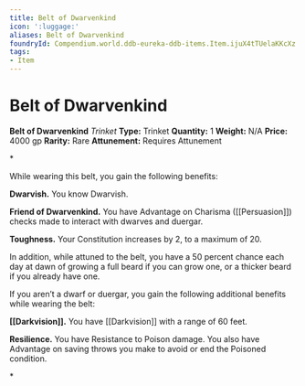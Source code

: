 ```yaml
---
title: Belt of Dwarvenkind
icon: ':luggage:'
aliases: Belt of Dwarvenkind
foundryId: Compendium.world.ddb-eureka-ddb-items.Item.ijuX4tTUelaKKcXz
tags:
- Item
---
```


# Belt of Dwarvenkind

**Belt of Dwarvenkind**
_Trinket_
**Type:** Trinket
**Quantity:** 1
**Weight:** N/A
**Price:** 4000 gp
**Rarity:** Rare
**Attunement:** Requires Attunement

*<p>While wearing this belt, you gain the following benefits:

**Dwarvish.** You know Dwarvish.

**Friend of Dwarvenkind.** You have Advantage on Charisma ([[Persuasion]]) checks made to interact with dwarves and duergar.

**Toughness.** Your Constitution increases by 2, to a maximum of 20.

In addition, while attuned to the belt, you have a 50 percent chance each day at dawn of growing a full beard if you can grow one, or a thicker beard if you already have one.

If you aren’t a dwarf or duergar, you gain the following additional benefits while wearing the belt:

**[[Darkvision]].** You have [[Darkvision]] with a range of 60 feet.

**Resilience.** You have Resistance to Poison damage. You also have Advantage on saving throws you make to avoid or end the Poisoned condition.</p>*